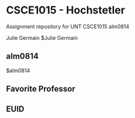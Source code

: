 # CSCE1015 - Hochstetler
Assignment repository for UNT CSCE1015
alm0814

Julie Germain
$Julie Germain
## alm0814
$alm0814
## Favorite Professor
## EUID
